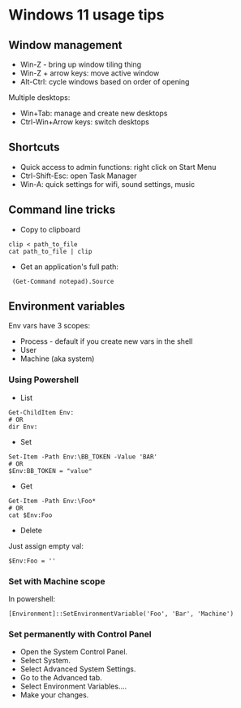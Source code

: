 # Windows 11 usage tips



## Window management

* Win-Z - bring up window tiling thing
* Win-Z + arrow keys: move active window
* Alt-Ctrl: cycle windows based on order of opening

Multiple desktops:

* Win+Tab: manage and create new desktops
* Ctrl-Win+Arrow keys: switch desktops

## Shortcuts


* Quick access to admin functions: right click on Start Menu
* Ctrl-Shift-Esc: open Task Manager
*  Win-A: quick settings for wifi, sound settings, music



## Command line tricks

* Copy to clipboard

```
clip < path_to_file
cat path_to_file | clip
```

* Get an application's full path:

```
 (Get-Command notepad).Source
 ```
 
 
 
 ## Environment variables
 
 Env vars have 3 scopes:
 * Process - default if you create new vars in the shell
 * User
 * Machine (aka system)

### Using Powershell

* List

```
Get-ChildItem Env:
# OR
dir Env:
```
* Set

```
Set-Item -Path Env:\BB_TOKEN -Value 'BAR'
# OR
$Env:BB_TOKEN = "value"
```

* Get
```
Get-Item -Path Env:\Foo*
# OR
cat $Env:Foo
```

* Delete

Just assign empty val:

```
$Env:Foo = ''
```


### Set with Machine scope

In powershell:
```
[Environment]::SetEnvironmentVariable('Foo', 'Bar', 'Machine')
```

### Set permanently with Control Panel

* Open the System Control Panel.
* Select System.
* Select Advanced System Settings.
* Go to the Advanced tab.
* Select Environment Variables....
* Make your changes.
